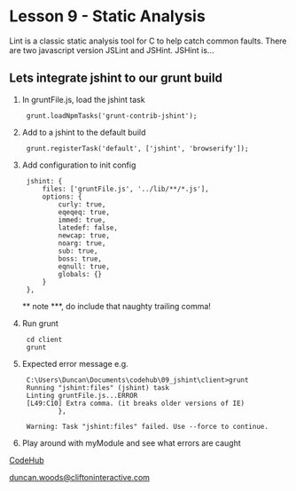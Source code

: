 Lesson 9 - Static Analysis
==========================

Lint is a classic static analysis tool for C to help catch common faults. There are two javascript version JSLint and JSHint. JSHint is...


Lets integrate jshint to our grunt build
----------------------------------------

1. In gruntFile.js, load the jshint task

        grunt.loadNpmTasks('grunt-contrib-jshint');

2. Add to a jshint to the default build

        grunt.registerTask('default', ['jshint', 'browserify']);

3. Add configuration to init config

        jshint: {
            files: ['gruntFile.js', '../lib/**/*.js'],
            options: {
                curly: true,
                eqeqeq: true,
                immed: true,
                latedef: false,
                newcap: true,
                noarg: true,
                sub: true,
                boss: true,
                eqnull: true,
                globals: {}
            }
        },

    ** note ***, do include that naughty trailing comma!

4. Run grunt

        cd client
        grunt

5. Expected error message e.g.

        C:\Users\Duncan\Documents\codehub\09_jshint\client>grunt
        Running "jshint:files" (jshint) task
        Linting gruntFile.js...ERROR
        [L49:C10] Extra comma. (it breaks older versions of IE)
                },

        Warning: Task "jshint:files" failed. Use --force to continue.

6. Play around with myModule and see what errors are caught


[CodeHub](http://www.codehub.org.uk/)

<duncan.woods@cliftoninteractive.com>